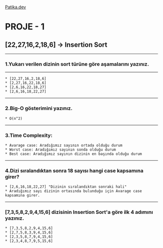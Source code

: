  [Patika.dev](https://www.patika.dev/tr)
# PROJE - 1
## [22,27,16,2,18,6] -> Insertion Sort
***

### 1.Yukarı verilen dizinin sort türüne göre aşamalarını yazınız.
***
```
* [22,27,16,2,18,6]
* [2,27,16,22,18,6]
* [2,6,16,22,18,27]
* [2,6,16,18,22,27]
```
***
### 2.Big-O gösterimini yazınız.
```
* O(n^2)
```
***
### 3.Time Complexity:
```
* Avarage case: Aradığımız sayının ortada olduğu durum
* Worst case: Aradığımız sayının sonda olduğu durum
* Best case: Aradığımız sayının dizinin en başında olduğu durum
```
***
### 4.Dizi sıralandıktan sonra 18 sayısı hangi case kapsamına girer?
```
* [2,6,16,18,22,27] "Dizinin sıralandıktan sonraki hali"
* Aradığımız sayı dizinin ortasında bulunduğu için Avarage case kapsamına girer.
```
***
### [7,3,5,8,2,9,4,15,6] dizisinin Insertion Sort'a göre ilk 4 adımını yazınız.
```
* [7,3,5,8,2,9,4,15,6]
* [2,7,5,8,3,9,4,15,6]
* [2,3,5,8,7,9,4,15,6]
* [2,3,4,8,7,9,5,15,6]
```
